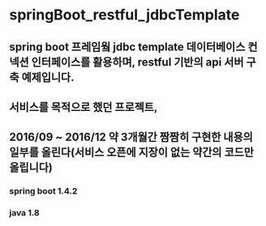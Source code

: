 # springBoot_restful_jdbcTemplate
## spring boot 프레임웤 jdbc template 데이터베이스 컨넥션 인터페이스를 활용하며, restful 기반의 api 서버 구축 예제입니다.
## 서비스를 목적으로 했던 프로젝트, 
## 2016/09 ~ 2016/12 약 3개월간 짬짬히 구현한 내용의 일부를 올린다(서비스 오픈에 지장이 없는 약간의 코드만 올립니다)

### spring boot 1.4.2
### java 1.8













